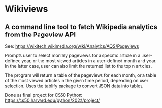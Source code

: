 # Wikiviews
## A command line tool to fetch Wikipedia analytics from the Pageview API
See: https://wikitech.wikimedia.org/wiki/Analytics/AQS/Pageviews

Prompts user to select monthly pageviews for a specific article in a user-defined year, or the most viewed articles in a user-defined month and year. In the latter case, user can also limit the returned list to the top n articles. 

The program will return a table of the pageviews for each month, or a table of the most viewed articles in the given time period, depending on user selection. Uses the tablify package to convert JSON data into tables.

Done as final project for CS50 Python: https://cs50.harvard.edu/python/2022/project/
